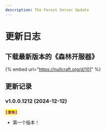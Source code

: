 ```yaml
---
description: The Forest Server Update
---
```


# 更新日志

## 下载最新版本的《森林开服器》

{% embed url="https://nullcraft.org/d/101" %}

## 更新记录

### v1.0.0.1212 (2024-12-12)

<mark style="color:purple;">**`[发布]`**</mark>

* 第一个版本！
